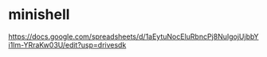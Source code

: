 # minishell

https://docs.google.com/spreadsheets/d/1aEytuNocEluRbncPj8NuIgojUjbbYi1Im-YRraKw03U/edit?usp=drivesdk
